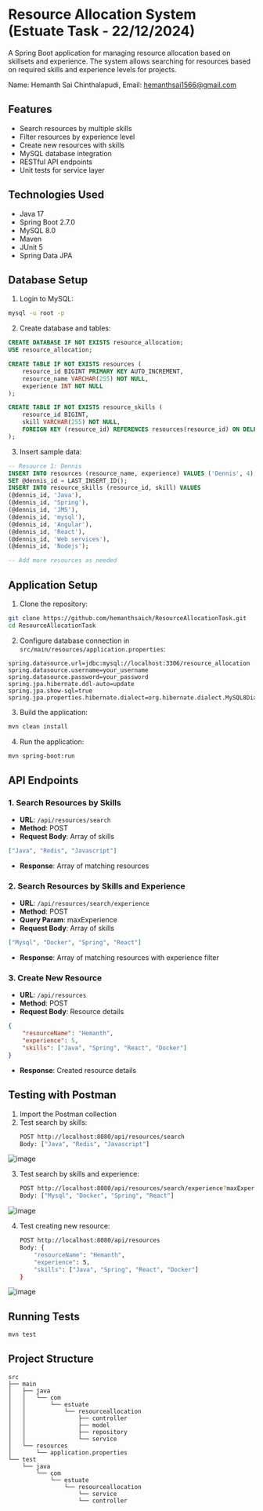 # Resource Allocation System (Estuate Task - 22/12/2024)

A Spring Boot application for managing resource allocation based on skillsets and experience. The system allows searching for resources based on required skills and experience levels for projects.

Name: Hemanth Sai Chinthalapudi, Email: hemanthsai1566@gmail.com


## Features

- Search resources by multiple skills
- Filter resources by experience level
- Create new resources with skills
- MySQL database integration
- RESTful API endpoints
- Unit tests for service layer

## Technologies Used

- Java 17
- Spring Boot 2.7.0
- MySQL 8.0
- Maven
- JUnit 5
- Spring Data JPA

## Database Setup

1. Login to MySQL:
```bash
mysql -u root -p
```

2. Create database and tables:
```sql
CREATE DATABASE IF NOT EXISTS resource_allocation;
USE resource_allocation;

CREATE TABLE IF NOT EXISTS resources (
    resource_id BIGINT PRIMARY KEY AUTO_INCREMENT,
    resource_name VARCHAR(255) NOT NULL,
    experience INT NOT NULL
);

CREATE TABLE IF NOT EXISTS resource_skills (
    resource_id BIGINT,
    skill VARCHAR(255) NOT NULL,
    FOREIGN KEY (resource_id) REFERENCES resources(resource_id) ON DELETE CASCADE
);
```

3. Insert sample data:
```sql
-- Resource 1: Dennis
INSERT INTO resources (resource_name, experience) VALUES ('Dennis', 4);
SET @dennis_id = LAST_INSERT_ID();
INSERT INTO resource_skills (resource_id, skill) VALUES 
(@dennis_id, 'Java'),
(@dennis_id, 'Spring'),
(@dennis_id, 'JMS'),
(@dennis_id, 'mysql'),
(@dennis_id, 'Angular'),
(@dennis_id, 'React'),
(@dennis_id, 'Web services'),
(@dennis_id, 'Nodejs');

-- Add more resources as needed
```

## Application Setup

1. Clone the repository:
```bash
git clone https://github.com/hemanthsaich/ResourceAllocationTask.git
cd ResourceAllocationTask
```

2. Configure database connection in `src/main/resources/application.properties`:
```properties
spring.datasource.url=jdbc:mysql://localhost:3306/resource_allocation
spring.datasource.username=your_username
spring.datasource.password=your_password
spring.jpa.hibernate.ddl-auto=update
spring.jpa.show-sql=true
spring.jpa.properties.hibernate.dialect=org.hibernate.dialect.MySQL8Dialect
```

3. Build the application:
```bash
mvn clean install
```

4. Run the application:
```bash
mvn spring-boot:run
```

## API Endpoints




### 1. Search Resources by Skills
- **URL**: `/api/resources/search`
- **Method**: POST
- **Request Body**: Array of skills
```json
["Java", "Redis", "Javascript"]
```
- **Response**: Array of matching resources


### 2. Search Resources by Skills and Experience
- **URL**: `/api/resources/search/experience`
- **Method**: POST
- **Query Param**: maxExperience
- **Request Body**: Array of skills
```json
["Mysql", "Docker", "Spring", "React"]

```
- **Response**: Array of matching resources with experience filter



### 3. Create New Resource
- **URL**: `/api/resources`
- **Method**: POST
- **Request Body**: Resource details
```json
{
    "resourceName": "Hemanth",
    "experience": 5,
    "skills": ["Java", "Spring", "React", "Docker"]
}
```

- **Response**: Created resource details

## Testing with Postman

1. Import the Postman collection
2. Test search by skills:
   ```bash
   POST http://localhost:8080/api/resources/search
   Body: ["Java", "Redis", "Javascript"]
   ```
![image](https://res.cloudinary.com/daafpg7r5/image/upload/v1734840349/search_by_skils.png)

3. Test search by skills and experience:
   ```bash
   POST http://localhost:8080/api/resources/search/experience?maxExperience=10
   Body: ["Mysql", "Docker", "Spring", "React"]
   ```

![image](https://res.cloudinary.com/daafpg7r5/image/upload/v1734840349/search_by_skills_and_experience.png)


4. Test creating new resource:
   ```bash
   POST http://localhost:8080/api/resources
   Body: {
       "resourceName": "Hemanth",
       "experience": 5,
       "skills": ["Java", "Spring", "React", "Docker"]
   }
   ```

![image](https://res.cloudinary.com/daafpg7r5/image/upload/v1734840350/Create_New_Resource.png)



## Running Tests

```bash
mvn test
```

## Project Structure

```
src
├── main
│   ├── java
│   │   └── com
│   │       └── estuate
│   │           └── resourceallocation
│   │               ├── controller
│   │               ├── model
│   │               ├── repository
│   │               └── service
│   └── resources
│       └── application.properties
└── test
    └── java
        └── com
            └── estuate
                └── resourceallocation
                    └── service
                    └── controller

```
